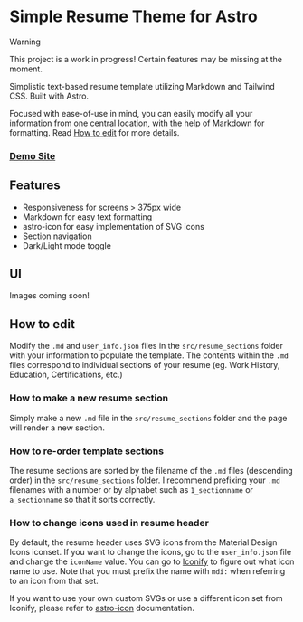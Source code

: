 # Simple Resume Theme for Astro

> [!WARNING]
> This project is a work in progress! Certain features may be missing at the moment.

Simplistic text-based resume template utilizing Markdown and Tailwind CSS. Built with Astro.

Focused with ease-of-use in mind, you can easily modify all your information from one central location, with the help of Markdown for formatting. Read [How to edit](#how-to-edit) for more details.

### [Demo Site](https://nikitatran.github.io/astro-simple-resume/)

## Features
- Responsiveness for screens > 375px wide
- Markdown for easy text formatting
- astro-icon for easy implementation of SVG icons
- Section navigation
- Dark/Light mode toggle

## UI
Images coming soon!

## How to edit
Modify the `.md` and `user_info.json` files in the ``src/resume_sections`` folder with your information to populate the template. The contents within the `.md` files correspond to individual sections of your resume (eg. Work History, Education, Certifications, etc.)

### How to make a new resume section
Simply make a new `.md` file in the `src/resume_sections` folder and the page will render a new section.

### How to re-order template sections
The resume sections are sorted by the filename of the `.md` files (descending order) in the ``src/resume_sections`` folder. I recommend prefixing your `.md` filenames with a number or by alphabet such as `1_sectionname` or `a_sectionname` so that it sorts correctly.

### How to change icons used in resume header
By default, the resume header uses SVG icons from the Material Design Icons iconset. If you want to change the icons, go to the `user_info.json` file and change the `iconName` value. You can go to [Iconify](https://icon-sets.iconify.design/mdi/) to figure out what icon name to use. Note that you must prefix the name with `mdi:` when referring to an icon from that set.

If you want to use your own custom SVGs or use a different icon set from Iconify, please refer to [astro-icon](https://github.com/natemoo-re/astro-icon?tab=readme-ov-file#usage) documentation.